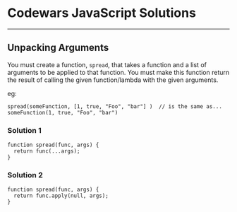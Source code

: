# Codewars JavaScript Solutions

---

## Unpacking Arguments

You must create a function, `spread`, that takes a function and a list of arguments to be applied to that function. You must make this function return the result of calling the given function/lambda with the given arguments.

eg:

`spread(someFunction, [1, true, "Foo", "bar"] ) 
// is the same as...
someFunction(1, true, "Foo", "bar")`

### Solution 1

```
function spread(func, args) {
  return func(...args);
}
```

### Solution 2

```
function spread(func, args) {
  return func.apply(null, args);
}
```
